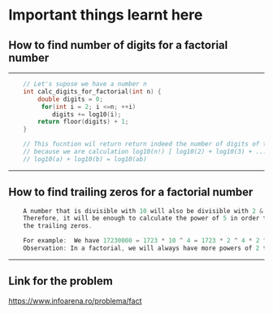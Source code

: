 # Important things learnt here

## How to find number of digits for a factorial number

---
```C++
    // Let's supose we have a number n
    int calc_digits_for_factorial(int n) {
        double digits = 0;
         for(int i = 2; i <=n; ++i)
            digits += log10(i);
        return floor(digits) + 1;
    }

    // This fucntion wil return return indeed the number of digits of the factorial
    // because we are calculation log10(n!) [ log10(2) + log10(3) + ... + log10(n) == log10(n!)]
    // log10(a) + log10(b) = log10(ab)

```
---

## How to find trailing zeros for a factorial number

```c++
    A number that is divisible with 10 will also be divisible with 2 & 5
    Therefore, it will be enough to calculate the power of 5 in order to find
    the trailing zeros.

    For example:  We have 17230000 = 1723 * 10 ^ 4 = 1723 * 2 ^ 4 * 2 ^ 5
    Observation: In a factorial, we will always have more powers of 2 than powers of 5
```
---
## Link for the problem

https://www.infoarena.ro/problema/fact